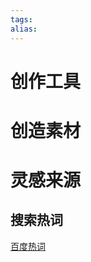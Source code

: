 ```yaml
---
tags: 
alias:
---
```


# 创作工具
# 创造素材
# 灵感来源
## 搜索热词
[百度热词](https://top.baidu.com/board?tab=realtime) 
